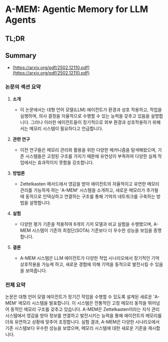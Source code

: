 # A-MEM: Agentic Memory for LLM Agents
## TL;DR
## Summary
- [https://arxiv.org/pdf/2502.12110.pdf](https://arxiv.org/pdf/2502.12110.pdf)

### 논문의 섹션 요약

1. **소개**
   - 이 논문에서는 대형 언어 모델(LLM) 에이전트가 환경과 상호 작용하고, 작업을 실행하며, 의사 결정을 자율적으로 수행할 수 있는 능력을 갖추고 있음을 설명합니다. 그러나 이러한 에이전트들이 장기적으로 외부 환경과 상호작용하기 위해서는 메모리 시스템이 필요하다고 언급합니다.

2. **관련 연구**
   - 이전 연구들은 메모리 관리와 활용을 위한 다양한 메커니즘을 탐색해왔으며, 기존 시스템들은 고정된 구조를 가지기 때문에 유연성이 부족하여 다양한 실제 작업에서는 효과적이지 못함을 강조합니다.

3. **방법론**
   - Zettelkasten 메서드에서 영감을 받아 에이전트의 자율적이고 유연한 메모리 관리를 가능하게 하는 'A-MEM' 시스템을 소개하고, 새로운 메모리가 추가될 때 동적으로 인덱싱하고 연결하는 구조를 통해 기억의 네트워크를 구축하는 방법을 설명합니다.

4. **실험**
   - 다양한 평가 기준을 적용하여 6개의 기저 모델과 비교 실험을 수행했으며, A-MEM 시스템이 기존의 최첨단(SOTA) 기준보다 더 우수한 성능을 보임을 증명합니다.

5. **결론**
   - A-MEM 시스템은 LLM 에이전트가 다양한 작업 시나리오에서 장기적인 기억 상호작용을 가능케 하고, 새로운 경험에 의해 기억을 동적으로 발전시킬 수 있음을 보여줍니다.

### 전체 요약

논문은 대형 언어 모델 에이전트가 장기간 작업을 수행할 수 있도록 설계된 새로운 'A-MEM' 메모리 시스템을 발표합니다. 이 시스템은 전통적인 고정 메모리 동작을 뛰어넘어 동적인 메모리 구조를 갖추고 있습니다. A-MEM은 Zettelkasten이라는 지식 관리 시스템에서 영감을 받아 정보를 연결하고 발전시키는 능력을 통해 에이전트의 메모리를 더욱 유연하고 상황에 맞추어 조정합니다. 실험 결과, A-MEM은 다양한 시나리오에서 기존 시스템보다 우수한 성능을 보였으며, 메모리 시스템에 대한 새로운 기준을 제시합니다.